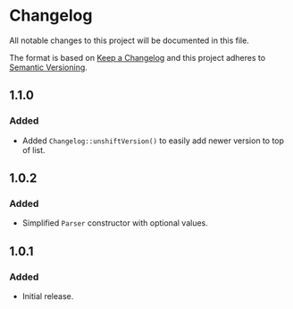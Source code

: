 # Changelog
All notable changes to this project will be documented in this file.

The format is based on [Keep a Changelog](http://keepachangelog.com/en/1.0.0/)
and this project adheres to [Semantic Versioning](http://semver.org/spec/v2.0.0.html).

## 1.1.0
### Added
- Added `Changelog::unshiftVersion()` to easily add newer version to top of list.

## 1.0.2
### Added
- Simplified `Parser` constructor with optional values. 

## 1.0.1
### Added
- Initial release.
